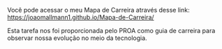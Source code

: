 Você pode acessar o meu Mapa de Carreira através desse link: https://joaomallmann1.github.io/Mapa-de-Carreira/

Esta tarefa nos foi proporcionada pelo PROA como guia de carreira para observar nossa evolução no meio da tecnologia.
